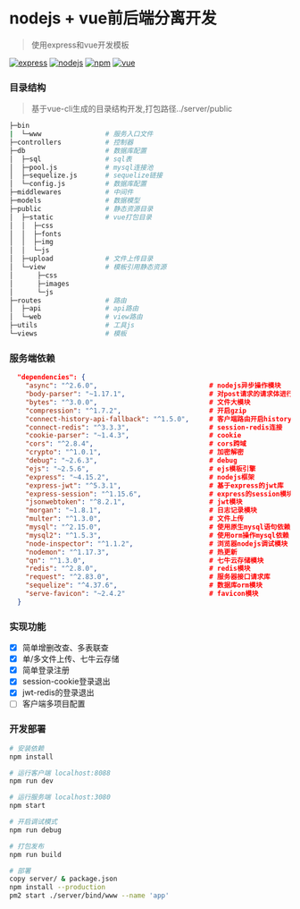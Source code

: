 # nodejs + vue前后端分离开发

> 使用express和vue开发模板

[![express](https://img.shields.io/badge/express-^4.15.2-blue.svg?style=flat-square)](http://www.expressjs.com.cn/)
[![nodejs](https://img.shields.io/badge/node-^6.0.0-green.svg?style=flat-square)](http://nodejs.cn/)
[![npm](https://img.shields.io/badge/npm-^3.0.0-red.svg?style=flat-square)](https://www.npmjs.com/)
[![vue](https://img.shields.io/badge/vue-^2.5.16-brightgreen.svg?style=flat-square)](https://cn.vuejs.org/)

### 目录结构
> 基于vue-cli生成的目录结构开发,打包路径../server/public

```bash
├─bin
|  └─www                # 服务入口文件
├─controllers           # 控制器
├─db                    # 数据库配置
│  ├─sql                # sql表
│  ├─pool.js            # mysql连接池
│  ├─sequelize.js       # sequelize链接
│  └─config.js          # 数据库配置
├─middlewares           # 中间件
├─models                # 数据模型
├─public                # 静态资源目录
│  ├─static             # vue打包目录
│  │  ├─css
│  │  ├─fonts
│  │  ├─img
│  │  └─js
│  ├─upload             # 文件上传目录
│  └─view               # 模板引用静态资源
│      ├─css
│      ├─images
│      └─js
├─routes                # 路由
│  ├─api                # api路由
│  └─web                # view路由
├─utils                 # 工具js
└─views                 # 模板
```

### 服务端依赖
```json
  "dependencies": {
    "async": "^2.6.0",                            # nodejs异步操作模块
    "body-parser": "~1.17.1",                     # 对post请求的请求体进行解析
    "bytes": "^3.0.0",                            # 文件大模块
    "compression": "^1.7.2",                      # 开启gzip
    "connect-history-api-fallback": "^1.5.0",     # 客户端路由开启history模式
    "connect-redis": "^3.3.3",                    # session-redis连接
    "cookie-parser": "~1.4.3",                    # cookie
    "cors": "^2.8.4",                             # cors跨域
    "crypto": "^1.0.1",                           # 加密解密
    "debug": "~2.6.3",                            # debug
    "ejs": "~2.5.6",                              # ejs模板引擎
    "express": "~4.15.2",                         # nodejs框架
    "express-jwt": "^5.3.1",                      # 基于express的jwt库
    "express-session": "^1.15.6",                 # express的session模块
    "jsonwebtoken": "^8.2.1",                     # jwt模块
    "morgan": "~1.8.1",                           # 日志记录模块
    "multer": "^1.3.0",                           # 文件上传
    "mysql": "^2.15.0",                           # 使用原生mysql语句依赖
    "mysql2": "^1.5.3",                           # 使用orm操作mysql依赖
    "node-inspector": "^1.1.2",                   # 浏览器nodejs调试模块
    "nodemon": "^1.17.3",                         # 热更新
    "qn": "^1.3.0",                               # 七牛云存储模块
    "redis": "^2.8.0",                            # redis模块
    "request": "^2.83.0",                         # 服务器接口请求库
    "sequelize": "^4.37.6",                       # 数据库orm模块
    "serve-favicon": "~2.4.2"                     # favicon模块
  }

```

### 实现功能
- [x] 简单增删改查、多表联查
- [x] 单/多文件上传、七牛云存储
- [x] 简单登录注册
- [x] session-cookie登录退出
- [x] jwt-redis的登录退出
- [ ] 客户端多项目配置

### 开发部署

``` bash
# 安装依赖
npm install

# 运行客户端 localhost:8088
npm run dev

# 运行服务端 localhost:3080
npm start

# 开启调试模式
npm run debug

# 打包发布
npm run build

# 部署
copy server/ & package.json
npm install --production
pm2 start ./server/bind/www --name 'app'
```
